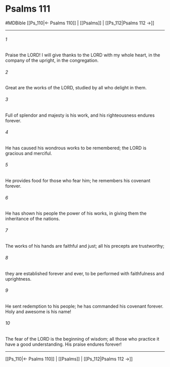 # Psalms 111
#MDBible
[[Ps_110|← Psalms 110]] | [[Psalms]] | [[Ps_112|Psalms 112 →]]

***

###### 1 

Praise the LORD! I will give thanks to the LORD with my whole heart, in the company of the upright, in the congregation. 

###### 2 

Great are the works of the LORD, studied by all who delight in them. 

###### 3 

Full of splendor and majesty is his work, and his righteousness endures forever. 

###### 4 

He has caused his wondrous works to be remembered; the LORD is gracious and merciful. 

###### 5 

He provides food for those who fear him; he remembers his covenant forever. 

###### 6 

He has shown his people the power of his works, in giving them the inheritance of the nations. 

###### 7 

The works of his hands are faithful and just; all his precepts are trustworthy; 

###### 8 

they are established forever and ever, to be performed with faithfulness and uprightness. 

###### 9 

He sent redemption to his people; he has commanded his covenant forever. Holy and awesome is his name! 

###### 10 

The fear of the LORD is the beginning of wisdom; all those who practice it have a good understanding. His praise endures forever! 

***

[[Ps_110|← Psalms 110]] | [[Psalms]] | [[Ps_112|Psalms 112 →]]
